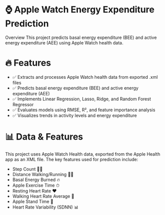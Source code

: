 # ⌚ Apple Watch Energy Expenditure Prediction

Overview
This project predicts basal energy expenditure (BEE) and active energy expenditure (AEE) using Apple Watch health data.

# 🔥 Features
- ✅ Extracts and processes Apple Watch health data from exported .xml files
- ✅ Predicts basal energy expenditure (BEE) and active energy expenditure (AEE)
- ✅ Implements Linear Regression, Lasso, Ridge, and Random Forest Regressor
- ✅ Evaluates models using RMSE, R², and feature importance analysis
- ✅ Visualizes trends in activity levels and energy expenditure

# 📊 Data & Features
This project uses Apple Watch Health data, exported from the Apple Health app as an XML file.
The key features used for prediction include:

- Step Count 🏃‍♂️
- Distance Walking/Running 🚶‍♂️
- Basal Energy Burned 🔥
- Apple Exercise Time ⏱
- Resting Heart Rate ❤️
- Walking Heart Rate Average 💓
- Apple Stand Time 📏
- Heart Rate Variability (SDNN) 📊
